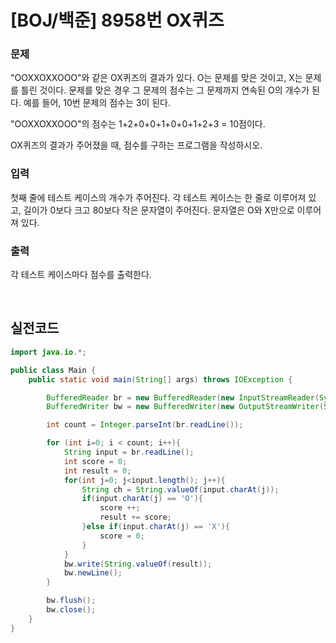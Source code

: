 # [BOJ/백준] 8958번 OX퀴즈

### 문제

"OOXXOXXOOO"와 같은 OX퀴즈의 결과가 있다. O는 문제를 맞은 것이고, X는 문제를 틀린 것이다. 문제를 맞은 경우 그 문제의 점수는 그 문제까지 연속된 O의 개수가 된다. 예를 들어, 10번 문제의 점수는 3이 된다.

"OOXXOXXOOO"의 점수는 1+2+0+0+1+0+0+1+2+3 = 10점이다.

OX퀴즈의 결과가 주어졌을 때, 점수를 구하는 프로그램을 작성하시오.

### 입력

첫째 줄에 테스트 케이스의 개수가 주어진다. 각 테스트 케이스는 한 줄로 이루어져 있고, 길이가 0보다 크고 80보다 작은 문자열이 주어진다. 문자열은 O와 X만으로 이루어져 있다.

### 출력

각 테스트 케이스마다 점수를 출력한다.

<br/>

## 실전코드

```java
import java.io.*;

public class Main {
    public static void main(String[] args) throws IOException {

        BufferedReader br = new BufferedReader(new InputStreamReader(System.in));
        BufferedWriter bw = new BufferedWriter(new OutputStreamWriter(System.out));

        int count = Integer.parseInt(br.readLine());

        for (int i=0; i < count; i++){
            String input = br.readLine();
            int score = 0;
            int result = 0;
            for(int j=0; j<input.length(); j++){
                String ch = String.valueOf(input.charAt(j));
                if(input.charAt(j) == 'O'){
                    score ++;
                    result += score;
                }else if(input.charAt(j) == 'X'){
                    score = 0;
                }
            }
            bw.write(String.valueOf(result));
            bw.newLine();
        }

        bw.flush();
        bw.close();
    }
}
```
